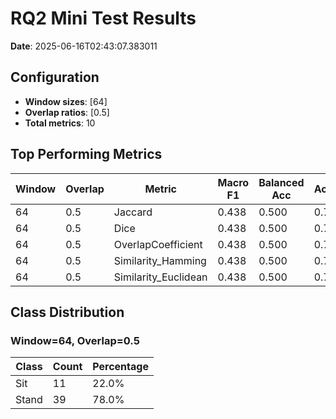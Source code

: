 # RQ2 Mini Test Results

**Date**: 2025-06-16T02:43:07.383011

## Configuration

- **Window sizes**: [64]
- **Overlap ratios**: [0.5]
- **Total metrics**: 10

## Top Performing Metrics

| Window | Overlap | Metric | Macro F1 | Balanced Acc | Accuracy |
|--------|---------|--------|----------|-------------|----------|
| 64 | 0.5 | Jaccard | 0.438 | 0.500 | 0.780 |
| 64 | 0.5 | Dice | 0.438 | 0.500 | 0.780 |
| 64 | 0.5 | OverlapCoefficient | 0.438 | 0.500 | 0.780 |
| 64 | 0.5 | Similarity_Hamming | 0.438 | 0.500 | 0.780 |
| 64 | 0.5 | Similarity_Euclidean | 0.438 | 0.500 | 0.780 |

## Class Distribution

### Window=64, Overlap=0.5

| Class | Count | Percentage |
|-------|-------|------------|
| Sit | 11 | 22.0% |
| Stand | 39 | 78.0% |


